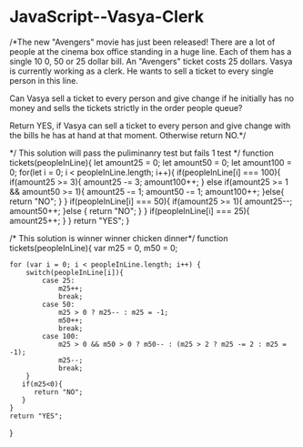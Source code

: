 # JavaScript--Vasya-Clerk
/*The new "Avengers" movie has just been released!
 There are a lot of people at the cinema box office
 standing in a huge line. Each of them has a single 10
0, 50 or 25 dollar bill. An "Avengers" ticket costs 
25 dollars. Vasya is currently working as a clerk.
 He wants to sell a ticket to every single person
 in this line.

Can Vasya sell a ticket to every person and give 
change if he initially has no money and sells the 
tickets strictly in the order people queue?

Return YES, if Vasya can sell a ticket to every
 person and give change with the bills he has at 
hand at that moment. Otherwise return NO.*/


*/ This solution will pass the puliminanry test but fails 1 test */
function tickets(peopleInLine){
let amount25 = 0;
let amount50 = 0;
let amount100 = 0;
for(let i = 0; i < peopleInLine.length; i++){
if(peopleInLine[i] === 100){
if(amount25 >= 3){
amount25 -= 3;
amount100++;
}
else if(amount25 >= 1 && amount50 >= 1){
amount25 -= 1;
amount50 -= 1;
amount100++;
}else{
return "NO";
}
}
if(peopleInLine[i] === 50){
if(amount25 >= 1){
amount25--;
amount50++;
}else {
return "NO";
}
}
if(peopleInLine[i] === 25){
amount25++;
}
}
return "YES";
} 

/* This solution is winner winner chicken dinner*/
function tickets(peopleInLine){
  var m25 = 0, m50 = 0;
    
    for (var i = 0; i < peopleInLine.length; i++) {
        switch(peopleInLine[i]){
            case 25:
                m25++;
                break;
            case 50:
                m25 > 0 ? m25-- : m25 = -1;
                m50++;
                break;
            case 100:
                m25 > 0 && m50 > 0 ? m50-- : (m25 > 2 ? m25 -= 2 : m25 = -1);
                m25--;
                break;
        }
       if(m25<0){
          return "NO";
       }
    }
    return "YES";
}
